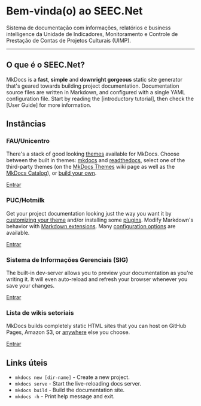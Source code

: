 # Bem-vinda(o) ao SEEC.Net

Sistema de documentação com informações, relatórios e business intelligence da Unidade de Indicadores, Monitoramento e Controle de Prestação de Contas de Projetos Culturais (UIMP).

---


## O que é o SEEC.Net?
MkDocs is a **fast**, **simple** and **downright gorgeous** static site
generator that's geared towards building project documentation. Documentation
source files are written in Markdown, and configured with a single YAML
configuration file. Start by reading the [introductory tutorial], then check the
[User Guide] for more information.

<div class="pt-2 pb-4 px-4 my-4 bg-body-tertiary rounded-3">
<h2 class="display-4 text-center">Instâncias</h2>

<div class="row">
  <div class="col-sm-6">
    <div class="card mb-4">
      <div class="card-body">
        <h3 class="card-title">FAU/Unicentro</h3>
        <p class="card-text">
            There's a stack of good looking <a href="user-guide/choosing-your-theme">themes</a> available for MkDocs.
            Choose between the built in themes:
            <a href="user-guide/choosing-your-theme/#mkdocs">mkdocs</a> and
            <a href="user-guide/choosing-your-theme/#readthedocs">readthedocs</a>,
            select one of the third-party themes
            (on the <a href="https://github.com/mkdocs/mkdocs/wiki/MkDocs-Themes">MkDocs Themes</a> wiki page
            as well as the <a href="https://github.com/mkdocs/catalog#-theming">MkDocs Catalog</a>),
            or <a href="dev-guide/themes/">build your own</a>.
        </p>
        <a href="https://unicentro.seec.net.br" class="btn btn-primary" role="button">Entrar</a>
      </div>
    </div>
  </div>
  <div class="col-sm-6">
    <div class="card mb-4">
      <div class="card-body">
        <h3 class="card-title">PUC/Hotmilk</h3>
        <p class="card-text">
            Get your project documentation looking just the way you want it by
            <a href="user-guide/customizing-your-theme/">customizing your
            theme</a> and/or installing some <a
            href="user-guide/configuration/#plugins">plugins</a>. Modify
            Markdown's behavior with <a
            href="user-guide/configuration/#markdown_extensions">Markdown
            extensions</a>. Many <a
            href="user-guide/configuration/">configuration options</a> are
            available.
        </p>
        <a href="https://hotmilk.seec.net.br" class="btn btn-primary" role="button">Entrar</a>
      </div>
    </div>
  </div>
</div>

<div class="row">
  <div class="col-sm-6">
    <div class="card">
      <div class="card-body">
        <h3 class="card-title">Sistema de Informações Gerenciais (SIG)</h3>
        <p class="card-text">
            The built-in dev-server allows you to preview your documentation
            as you're writing it. It will even auto-reload and refresh your
            browser whenever you save your changes.
        </p>
        <a href="https://sig.seec.net.br" class="btn btn-primary" role="button">Entrar</a>
      </div>
    </div>
  </div>
  <div class="col-sm-6">
    <div class="card">
      <div class="card-body">
        <h3 class="card-title">Lista de wikis setoriais</h3>
        <p class="card-text">
            MkDocs builds completely static HTML sites that you can host on
            GitHub Pages, Amazon S3, or <a
            href="wikis.html">anywhere</a> else you
            choose.
        </p>
        <a href="user-guide/" class="btn btn-primary" role="button">Entrar</a>
      </div>
    </div>
  </div>
</div>
</div>


## Links úteis

* `mkdocs new [dir-name]` - Create a new project.
* `mkdocs serve` - Start the live-reloading docs server.
* `mkdocs build` - Build the documentation site.
* `mkdocs -h` - Print help message and exit.
